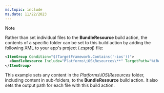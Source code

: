 ```yaml
---
ms.topic: include
ms.date: 11/22/2023
---
```


> [!NOTE]
> Rather than set individual files to the **BundleResource** build action, the contents of a specific folder can be set to this build action by adding the following XML to your app's project (.csproj) file:
>
>```xml
><ItemGroup Condition="$(TargetFramework.Contains('-ios'))">
>   <BundleResource Include="Platforms\iOS\Resources\**" TargetPath="%(RecursiveDir)%(Filename)%(Extension)" />
></ItemGroup>
>```
>
> This example sets any content in the *Platforms\iOS\Resources* folder, including content in sub-folders, to the **BundleResource** build action. It also sets the output path for each file with this build action.

